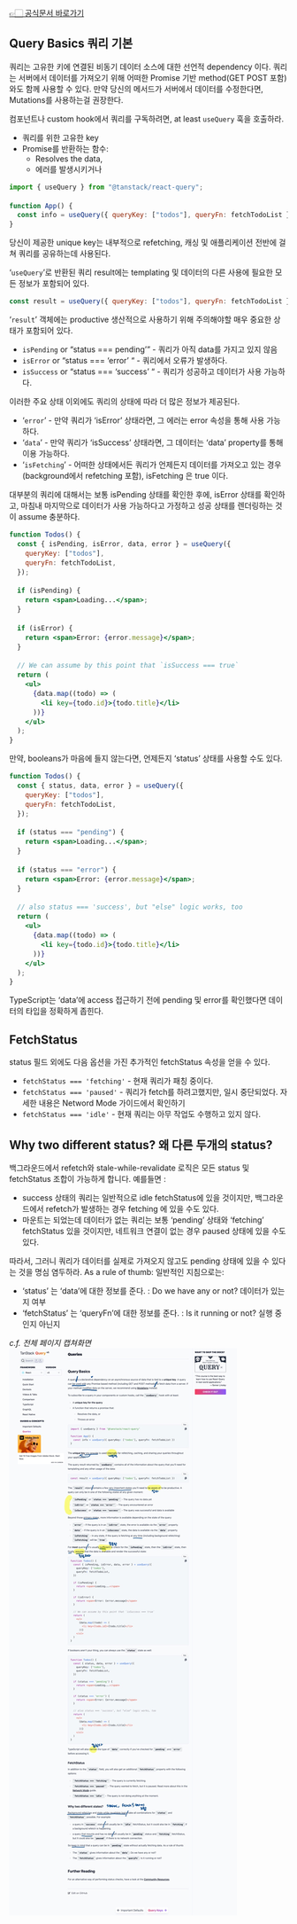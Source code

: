 [👉🏻 공식문서 바로가기](https://tanstack.com/query/v5/docs/react/overview)

## Query Basics 쿼리 기본

쿼리는 고유한 키에 연결된 비동기 데이터 소스에 대한 선언적 dependency 이다. 쿼리는 서버에서 데이터를 가져오기 위해 어떠한 Promise 기반 method(GET POST 포함)와도 함께 사용할 수 있다. 만약 당신의 메서드가 서버에서 데이터를 수정한다면, Mutations를 사용하는걸 권장한다.

컴포넌트나 custom hook에서 쿼리를 구독하려면, at least `useQuery` 훅을 호출하라.

- 쿼리를 위한 고유한 key
- Promise를 반환하는 함수:
  - Resolves the data,
  - 에러를 발생시키거나

```jsx
import { useQuery } from "@tanstack/react-query";

function App() {
  const info = useQuery({ queryKey: ["todos"], queryFn: fetchTodoList });
}
```

당신이 제공한 unique key는 내부적으로 refetching, 캐싱 및 애플리케이션 전반에 걸쳐 쿼리를 공유하는데 사용된다.

‘`useQuery`’로 반환된 쿼리 result에는 templating 및 데이터의 다른 사용에 필요한 모든 정보가 포함되어 있다.

```jsx
const result = useQuery({ queryKey: ["todos"], queryFn: fetchTodoList });
```

‘`result`’ 객체에는 productive 생산적으로 사용하기 위해 주의해야할 매우 중요한 상태가 포함되어 있다.

- `isPending` or “status === pending’” - 쿼리가 아직 data를 가지고 있지 않음
- `isError` or “status === ‘error’ “ - 쿼리에서 오류가 발생하다.
- `isSuccess` or “status === ‘success’ “ - 쿼리가 성공하고 데이터가 사용 가능하다.

이러한 주요 상태 이외에도 쿼리의 상태에 따라 더 많은 정보가 제공된다.

- ‘`error`’ - 만약 쿼리가 ‘isError’ 상태라면, 그 에러는 error 속성을 통해 사용 가능하다.
- ‘`data`’ - 만약 쿼리가 ‘isSuccess’ 상태라면, 그 데이터는 ‘data’ property를 통해 이용 가능하다.
- ‘`isFetching`’ - 어떠한 상태에서든 쿼리가 언제든지 데이터를 가져오고 있는 경우 (background에서 refetching 포함), isFetching 은 true 이다.

대부분의 쿼리에 대해서는 보통 isPending 상태를 확인한 후에, isError 상태를 확인하고, 마침내 마지막으로 데이터가 사용 가능하다고 가정하고 성공 상태를 렌더링하는 것이 assume 충분하다.

```jsx
function Todos() {
  const { isPending, isError, data, error } = useQuery({
    queryKey: ["todos"],
    queryFn: fetchTodoList,
  });

  if (isPending) {
    return <span>Loading...</span>;
  }

  if (isError) {
    return <span>Error: {error.message}</span>;
  }

  // We can assume by this point that `isSuccess === true`
  return (
    <ul>
      {data.map((todo) => (
        <li key={todo.id}>{todo.title}</li>
      ))}
    </ul>
  );
}
```

만약, booleans가 마음에 들지 않는다면, 언제든지 ‘status’ 상태를 사용할 수도 있다.

```jsx
function Todos() {
  const { status, data, error } = useQuery({
    queryKey: ["todos"],
    queryFn: fetchTodoList,
  });

  if (status === "pending") {
    return <span>Loading...</span>;
  }

  if (status === "error") {
    return <span>Error: {error.message}</span>;
  }

  // also status === 'success', but "else" logic works, too
  return (
    <ul>
      {data.map((todo) => (
        <li key={todo.id}>{todo.title}</li>
      ))}
    </ul>
  );
}
```

TypeScript는 ‘data’에 access 접근하기 전에 pending 및 error를 확인했다면 데이터의 타입을 정확하게 좁힌다.

## FetchStatus

status 필드 외에도 다음 옵션을 가진 추가적인 fetchStatus 속성을 얻을 수 있다.

- `fetchStatus === 'fetching'` - 현재 쿼리가 패칭 중이다.
- `fetchStatus === 'paused'` - 쿼리가 fetch를 하려고했지만, 일시 중단되었다. 자세한 내용은 Netword Mode 가이드에서 확인하기
- `fetchStatus === 'idle'` - 현재 쿼리는 아무 작업도 수행하고 있지 않다.

## Why two different status? 왜 다른 두개의 status?

백그라운드에서 refetch와 stale-while-revalidate 로직은 모든 status 및 fetchStatus 조합이 가능하게 합니다. 예를들면 :

- success 상태의 쿼리는 일반적으로 idle fetchStatus에 있을 것이지만, 백그라운드에서 refetch가 발생하는 경우 fetching 에 있을 수도 있다.
- 마운트는 되었는데 데이터가 없는 쿼리는 보통 ‘pending’ 상태와 ‘fetching’ fetchStatus 있을 것이지만, 네트워크 연결이 없는 경우 paused 상태에 있을 수도 있다.

따라서, 그러니 쿼리가 데이터를 실제로 가져오지 않고도 pending 상태에 있을 수 있다는 것을 명심 염두하라. As a rule of thumb: 일반적인 지침으로는:

- ‘status’ 는 ‘data’에 대한 정보를 준다. : Do we have any or not? 데이터가 있는지 여부
- ‘fetchStatus’ 는 ‘queryFn’에 대한 정보를 준다. : Is it running or not? 실행 중인지 아닌지

_c.f. 전체 페이지 캡쳐화면_
![이미지](/img/day4.jpg)
